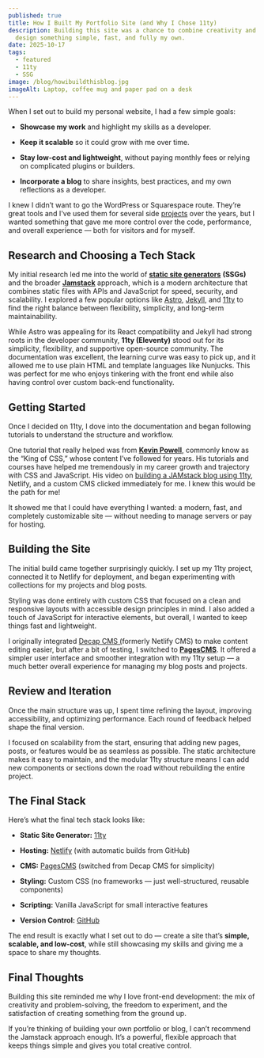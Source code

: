 ```yaml
---
published: true
title: How I Built My Portfolio Site (and Why I Chose 11ty)
description: Building this site was a chance to combine creativity and code — to
  design something simple, fast, and fully my own.
date: 2025-10-17
tags:
  - featured
  - 11ty
  - SSG
image: /blog/howibuildthisblog.jpg
imageAlt: Laptop, coffee mug and paper pad on a desk
---
```

When I set out to build my personal website, I had a few simple goals:

*   **Showcase my work** and highlight my skills as a developer.
    
*   **Keep it scalable** so it could grow with me over time.
    
*   **Stay low-cost and lightweight**, without paying monthly fees or relying on complicated plugins or builders.
    
*   **Incorporate a blog** to share insights, best practices, and my own reflections as a developer.
    

I knew I didn’t want to go the WordPress or Squarespace route. They’re great tools and I've used them for several side [projects](/projects) over the years, but I wanted something that gave me more control over the code, performance, and overall experience — both for visitors and for myself.

## Research and Choosing a Tech Stack

My initial research led me into the world of [**static site generators**](https://jamstack.org/generators/) **(SSGs)** and the broader [**Jamstack**](https://jamstack.org/) approach, which is a modern architecture that combines static files with APIs and JavaScript for speed, security, and scalability. I explored a few popular options like [Astro](https://astro.build/), [Jekyll](https://jekyllrb.com/), and [11ty](https://www.11ty.dev/) to find the right balance between flexibility, simplicity, and long-term maintainability.

While Astro was appealing for its React compatibility and Jekyll had strong roots in the developer community, **11ty (Eleventy)** stood out for its simplicity, flexibility, and supportive open-source community. The documentation was excellent, the learning curve was easy to pick up, and it allowed me to use plain HTML and template languages like Nunjucks. This was perfect for me who enjoys tinkering with the front end while also having control over custom back-end functionality.

## Getting Started

Once I decided on 11ty, I dove into the documentation and began following tutorials to understand the structure and workflow.

One tutorial that really helped was from [**Kevin Powell**,](https://www.kevinpowell.co/) commonly know as the “King of CSS,” whose content I’ve followed for years. His tutorials and courses have helped me tremendously in my career growth and trajectory with CSS and JavaScript. His video on [building a JAMstack blog using 11ty](https://www.youtube.com/watch?v=4wD00RT6d-g&t=3133s&pp=ygUVa2V2aW4gcG93ZWxsIGphbXN0YWNr), Netlify, and a custom CMS clicked immediately for me. I knew this would be the path for me!

It showed me that I could have everything I wanted: a modern, fast, and completely customizable site — without needing to manage servers or pay for hosting.

## Building the Site

The initial build came together surprisingly quickly. I set up my 11ty project, connected it to Netlify for deployment, and began experimenting with collections for my projects and blog posts.

Styling was done entirely with custom CSS that focused on a clean and responsive layouts with accessible design principles in mind. I also added a touch of JavaScript for interactive elements, but overall, I wanted to keep things fast and lightweight.

I originally integrated [Decap CMS (](https://decapcms.org/)formerly Netlify CMS) to make content editing easier, but after a bit of testing, I switched to [**PagesCMS**](https://pagescms.org/). It offered a simpler user interface and smoother integration with my 11ty setup — a much better overall experience for managing my blog posts and projects.

## Review and Iteration

Once the main structure was up, I spent time refining the layout, improving accessibility, and optimizing performance. Each round of feedback helped shape the final version.

I focused on scalability from the start, ensuring that adding new pages, posts, or features would be as seamless as possible. The static architecture makes it easy to maintain, and the modular 11ty structure means I can add new components or sections down the road without rebuilding the entire project.

## The Final Stack

Here’s what the final tech stack looks like:

*   **Static Site Generator:** [11ty](https://www.11ty.dev/)
    
*   **Hosting:** [Netlify](https://www.netlify.com/) (with automatic builds from GitHub)
    
*   **CMS:** [PagesCMS](https://pagescms.org/) (switched from Decap CMS for simplicity)
    
*   **Styling:** Custom CSS (no frameworks — just well-structured, reusable components)
    
*   **Scripting:** Vanilla JavaScript for small interactive features
    
*   **Version Control:** [GitHub](https://github.com/)
    

The end result is exactly what I set out to do — create a site that’s **simple, scalable, and low-cost**, while still showcasing my skills and giving me a space to share my thoughts.

## Final Thoughts

Building this site reminded me why I love front-end development: the mix of creativity and problem-solving, the freedom to experiment, and the satisfaction of creating something from the ground up.

If you’re thinking of building your own portfolio or blog, I can’t recommend the Jamstack approach enough. It’s a powerful, flexible approach that keeps things simple and gives you total creative control.